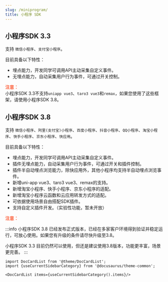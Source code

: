 ```yaml
---
slug: /miniprogram/
title: 小程序 SDK
---
```



## 小程序SDK 3.3

支持 `微信小程序`、`支付宝小程序`。

目前具备以下特性：

- 埋点能力，开发同学可调用API主动采集自定义事件。
- 无埋点能力，自动采集用户行为事件，可通过开关控制。

**<font color="#FC5F3A">注意：</font>**<br/>
小程序SDK 3.3不支持`uniapp vue3`、`taro3 vue3`和`remax`，如果您使用了这些框架，请使用小程序SDK 3.8。

## 小程序SDK 3.8

支持 `微信小程序`、`阿里(支付宝)小程序`、`百度小程序`、`抖音小程序`、`QQ小程序`、`淘宝小程序`、`快手小程序`、`京东小程序`、`快应用`。

目前具备以下特性：

- 埋点能力，开发同学可调用API主动采集自定义事件。
- 插件无埋点能力，自动采集用户行为事件，可通过开关和插件控制。
- 插件半自动埋点浏览能力，除快应用外，其他小程序均支持半自动埋点浏览事件。
- 新增uni-app vue3、taro3 vue3、remax的支持。
- 新增淘宝小程序、快手小程序、京东小程序的适配。
- 新增淘宝小程序云函数和云应用转发方式的适配。
- 可依据使用场景自由搭配SDK插件。
- 支持自定义插件开发。（实验性功能，暂未开放）

**<font color="#FC5F3A">注意：</font>**<br/>

:::info
小程序SDK 3.8 已经发布正式版本，已经在多家客户环境得到验证并稳定运行，可放心使用。如果您有升级的条件请尽快升级至3.8。

小程序SDK 3.3 目前仍然可以使用，但还是建议使用3.8版本，功能更丰富，场景更完善。
:::

```mdx-code-block
import DocCardList from '@theme/DocCardList';
import {useCurrentSidebarCategory} from '@docusaurus/theme-common';

<DocCardList items={useCurrentSidebarCategory().items}/>
```
